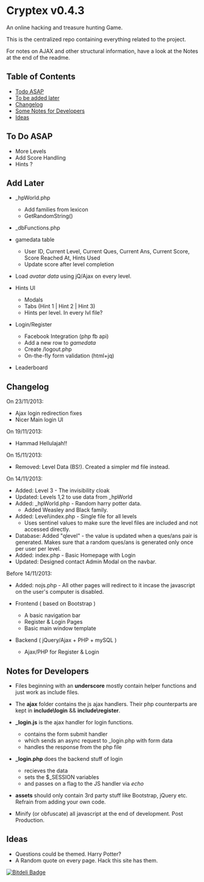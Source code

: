 # Cryptex v0.4.3

An online hacking and treasure hunting Game.

This is the centralized repo containing everything related to the project.

For notes on AJAX and other structural information, have a look at the Notes at the end of the readme.

## Table of Contents

* [Todo ASAP](#now)
* [To be added later](#todo)
* [Changelog](#changelog)
* [Some Notes for Developers](#notes)
* [Ideas](#ideas)

## <a name="now"></a> To Do ASAP

* More Levels
* Add Score Handling
* Hints ?

## <a name="todo"></a>Add Later

* _hpWorld.php
  * Add families from lexicon
  * GetRandomString()

* _dbFunctions.php

* gamedata table
  * User ID, Current Level, Current Ques, Current Ans, Current Score, Score Reached At, Hints Used
  * Update score after level completion

* Load *avatar data* using jQ/Ajax on every level.

* Hints UI
  * Modals
  * Tabs (Hint 1 | Hint 2 | Hint 3)
  * Hints per level. In every lvl file?

* Login/Register
  * Facebook Integration (php fb api)
  * Add a new row to *gamedata*
  * Create /logout.php
  * On-the-fly form validation (html+jq)

* Leaderboard

## <a name="done"></a> Changelog

On 23/11/2013:

  * Ajax login redirection fixes
  * Nicer Main login UI

On 19/11/2013:

  * Hammad Hellulajah!!

On 15/11/2013:

* Removed: Level Data (BS!). Created a simpler md file instead.

On 14/11/2013:

* Added: Level 3 - The invisibility cloak
* Updated: Levels 1,2 to use data from _hpWorld
* Added: _hpWorld.php - Random harry potter data.
  * Added Weasley and Black family.
* Added: Level\index.php - Single file for all levels
  * Uses sentinel values to make sure the level files are included and not accessed directly.
* Database: Added "qlevel" - the value is updated when a ques/ans pair is generated. Makes sure that a random ques/ans is generated only once per user per level.
* Added: index.php - Basic Homepage with Login
* Updated: Designed contact Admin Modal on the navbar.

Before 14/11/2013:

* Added: nojs.php - All other pages will redirect to it incase the javascript on the user's computer is disabled.

* Frontend ( based on Bootstrap )

  * A basic navigation bar
  * Register & Login Pages
  * Basic main window template

* Backend ( jQuery/Ajax + PHP + mySQL )

  * Ajax/PHP for Register & Login

## <a name="notes"></a> Notes for Developers

* Files beginning with an **underscore** mostly contain helper functions and just work as include files.

* The **ajax** folder contains the js ajax handlers. Their php counterparts are kept in **include\login** && **include\register**.

* **_login.js** is the ajax handler for login functions.
  * contains the form submit handler
  * which sends an async request to _login.php with form data
  * handles the response from the php file

* **_login.php** does the backend stuff of login
  * recieves the data
  * sets the $_SESSION variables 
  * and passes on a flag to the JS handler via _echo_

* **assets** should only contain 3rd party stuff like Bootstrap, jQuery etc. Refrain from adding your own code.

* Minify (or obfuscate) all javascript at the end of development. Post Production.

## <a name="ideas"></a> Ideas

* Questions could be themed. Harry Potter?
* A Random quote on every page. Hack this site has them.


[![Bitdeli Badge](https://d2weczhvl823v0.cloudfront.net/dZ-Corp/cryptex/trend.png)](https://bitdeli.com/free "Bitdeli Badge")

